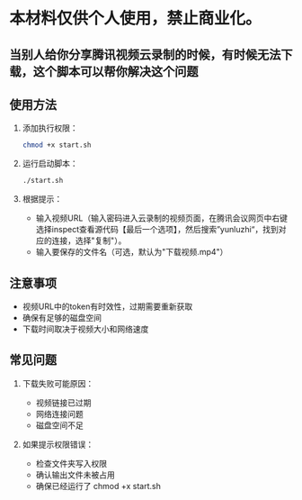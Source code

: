 # 本材料仅供个人使用，禁止商业化。

## 当别人给你分享腾讯视频云录制的时候，有时候无法下载，这个脚本可以帮你解决这个问题

## 使用方法

1. 添加执行权限：
   ```bash
   chmod +x start.sh
   ```

2. 运行启动脚本：
   ```bash
   ./start.sh
   ```

3. 根据提示：
   - 输入视频URL（输入密码进入云录制的视频页面，在腾讯会议网页中右键选择inspect查看源代码【最后一个选项】，然后搜索”yunluzhi“，找到对应的连接，选择"复制"）。
   - 输入要保存的文件名（可选，默认为"下载视频.mp4"）

## 注意事项

- 视频URL中的token有时效性，过期需要重新获取
- 确保有足够的磁盘空间
- 下载时间取决于视频大小和网络速度

## 常见问题

1. 下载失败可能原因：
   - 视频链接已过期
   - 网络连接问题
   - 磁盘空间不足

2. 如果提示权限错误：
   - 检查文件夹写入权限
   - 确认输出文件未被占用
   - 确保已经运行了 chmod +x start.sh
